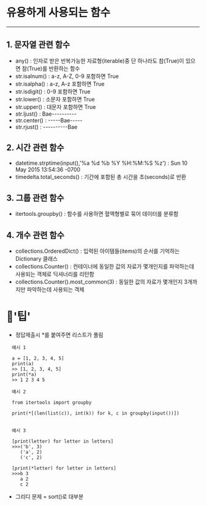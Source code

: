# 유용하게 사용되는 함수
---
  
## 1. 문자열 관련 함수
- any() : 인자로 받은 반복가능한 자료형(iterable)중 단 하나라도 참(True)이 있으면 참(True)를 반환하는 함수
- str.isalnum() : a-z, A-Z, 0-9 포함하면 True
- str.isalpha() : a-z, A-z 포함하면 True
- str.isdigit() : 0-9 포함하면 True
- str.lower() : 소문자 포함하면 True
- str.upper() : 대문자 포함하면 True
- str.ljust() : Bae---------- 
- str.center() : -----Bae-----
- str.rjust() : ----------Bae
  
## 2. 시간 관련 함수
- datetime.strptime(input(),'%a %d %b %Y %H:%M:%S %z') : Sun 10 May 2015 13:54:36 -0700
- timedelta.total_seconds() : 기간에 포함된 총 시간을 초(seconds)로 반환
  
## 3. 그룹 관련 함수
- itertools.groupby() : 함수를 사용하면 혈액형별로 묶어 데이터를 분류함

## 4. 개수 관련 함수

- collections.OrderedDict() : 입력된 아이템들(items)의 순서를 기억하는 Dictionary 클래스
- collections.Counter() : 컨테이너에 동일한 값의 자료가 몇개인지를 파악하는데 사용되는 객체로 딕셔너리를 리턴함
- collections.Counter().most_common(3) : 동일한 값의 자료가 몇개인지 3개까지만 파악하는데 사용되는 객체


# 🍯'팁'
- 정답제출시 *를 붙여주면 리스트가 풀림
```
  예시 1
  
  a = [1, 2, 3, 4, 5]
  print(a)
  >> [1, 2, 3, 4, 5]
  print(*a)
  >> 1 2 3 4 5
```
```
  예시 2
  
  from itertools import groupby
  
  print(*[(len(list(c)), int(k)) for k, c in groupby(input())]) 
                    
```
```
  예시 3
  
  [print(letter) for letter in letters]
  >>>('b', 3)
     ('a', 2)
     ('c', 2)
     
  [print(*letter) for letter in letters]
  >>>b 3
     a 2
     c 2 
```
- 그리디 문제 = sort()로 대부분 
